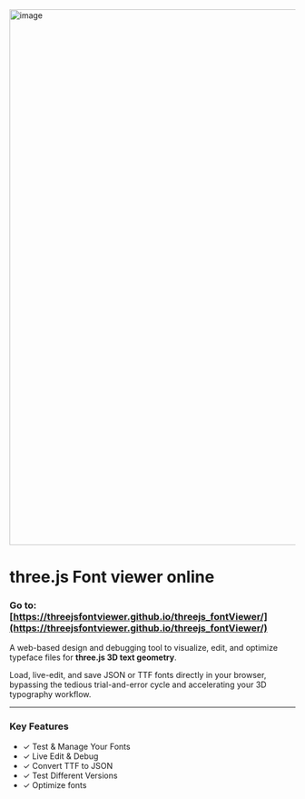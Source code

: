  <img width="1895" height="943" alt="image" src="https://github.com/user-attachments/assets/f88606d1-9d10-436d-a922-e41215de63d6" />

# three.js Font viewer online

### Go to:   [https://threejsfontviewer.github.io/threejs_fontViewer/](https://threejsfontviewer.github.io/threejs_fontViewer/)

A web-based design and debugging tool to visualize, edit, and optimize typeface files for **three.js 3D text geometry**.

Load, live-edit, and save JSON or TTF fonts directly in your browser, bypassing the tedious trial-and-error cycle and accelerating your 3D typography workflow.

---

### Key Features

* ✓ Test & Manage Your Fonts
* ✓ Live Edit & Debug
* ✓ Convert TTF to JSON
* ✓ Test Different Versions
* ✓ Optimize fonts
